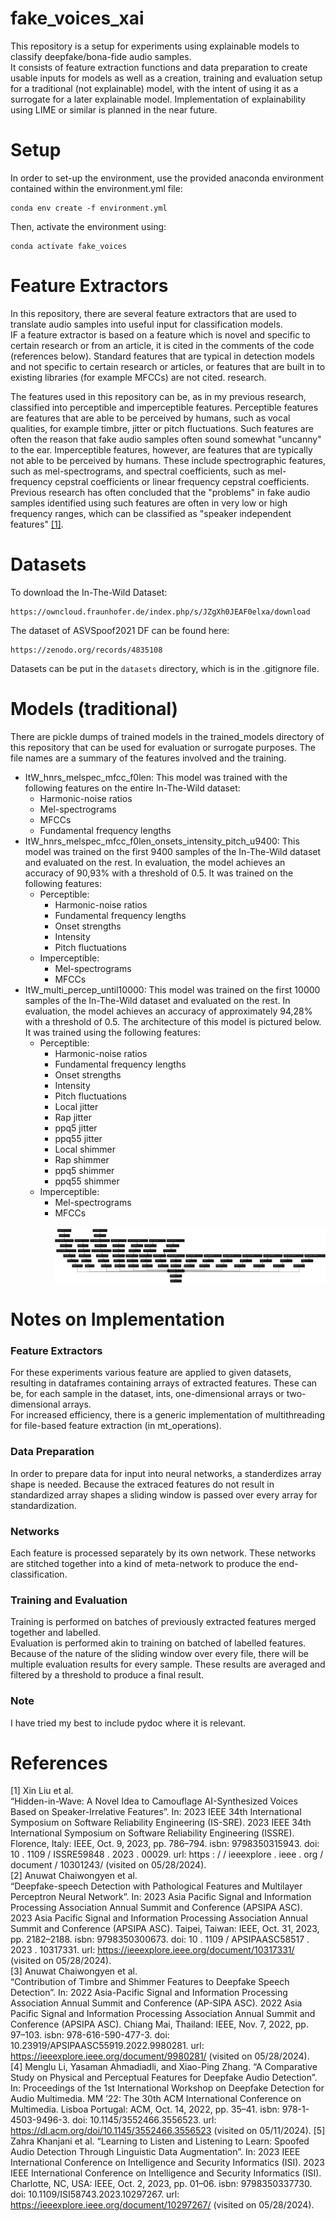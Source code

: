 # fake_voices_xai

This repository is a setup for experiments using explainable models to classify deepfake/bona-fide audio samples.  
It consists of feature extraction functions and data preparation to create usable inputs for models as well as
a creation, training and evaluation setup for a traditional (not explainable) model, with the intent of using it as a surrogate for a later explainable model.
Implementation of explainability using LIME or similar is planned in the near future.

# Setup

In order to set-up the environment, use the provided anaconda environment contained within the 
environment.yml file:
```
conda env create -f environment.yml
```
Then, activate the environment using:
```
conda activate fake_voices
```

# Feature Extractors

In this repository, there are several feature extractors that are used to translate audio samples into useful 
input for classification models.  
IF a feature extractor is based on a feature which is novel and specific to certain research or from an article, it is cited in the comments of the code (references below). Standard features that are typical in detection models and not specific to certain research or articles, or features that are built in to existing libraries (for example MFCCs) are not cited.
research.  
  
The features used in this repository can be, as in my previous research, classified into perceptible and imperceptible features. Perceptible features are features that are able to be perceived by humans, such as vocal qualities, for example timbre, jitter or pitch fluctuations. Such features are often the reason that fake audio samples often sound somewhat "uncanny" to the ear. Imperceptible features, however, are features that are typically not able to be perceived by humans. These include spectrographic features, such as mel-spectrograms, and spectral coefficients, such as mel-frequency cepstral coefficients or linear frequency cepstral coefficients. Previous research has often concluded that the "problems" in fake audio samples identified using such features are often in very low or high frequency ranges, which can be classified as "speaker independent features" [[1]](#1).

# Datasets
To download the In-The-Wild Dataset:
```
https://owncloud.fraunhofer.de/index.php/s/JZgXh0JEAF0elxa/download
```

The dataset of ASVSpoof2021 DF can be found here:
```
https://zenodo.org/records/4835108
```
Datasets can be put in the `datasets` directory, which is in the .gitignore file.

# Models (traditional)
There are pickle dumps of trained models in the trained_models directory of this repository that can be used for evaluation or surrogate purposes. The file names are a summary of the features involved and the training.
- ItW_hnrs_melspec_mfcc_f0len: This model was trained with the following features on the entire In-The-Wild dataset:
	* Harmonic-noise ratios
	* Mel-spectrograms
	* MFCCs
	* Fundamental frequency lengths
- ItW_hnrs_melspec_mfcc_f0len_onsets_intensity_pitch_u9400: This model was trained on the first 9400 samples of the In-The-Wild dataset and evaluated on the rest. In evaluation, the model achieves an accuracy of 90,93% with a threshold of 0.5. It was trained on the following features:
	- Perceptible:
		* Harmonic-noise ratios
		* Fundamental frequency lengths
		* Onset strengths
		* Intensity
		* Pitch fluctuations
	- Imperceptible:
		* Mel-spectrograms
		* MFCCs
- ItW_multi_percep_until10000: This model was trained on the first 10000 samples of the In-The-Wild dataset and evaluated on the rest. In evaluation, the model achieves an accuracy of approximately 94,28% with a threshold of 0.5. The architecture of this model is pictured below. It was trained using the following features:
	- Perceptible:
		* Harmonic-noise ratios
		* Fundamental frequency lengths
		* Onset strengths
		* Intensity
		* Pitch fluctuations
		* Local jitter
		* Rap jitter
		* ppq5 jitter
		* ppq55 jitter
		* Local shimmer
		* Rap shimmer
		* ppq5 shimmer
		* ppq55 shimmer
	- Imperceptible:
		* Mel-spectrograms
		* MFCCs
\
\
![architecture of the ItW_multi_percep_until10000 model](model_plot.png)

# Notes on Implementation

### Feature Extractors
For these experiments various feature are applied to given datasets, resulting in dataframes containing arrays of extracted features. These can be, for each sample in the dataset, ints, one-dimensional arrays or two-dimensional arrays.  
For increased efficiency, there is a generic implementation of multithreading for file-based feature extraction (in mt_operations).

### Data Preparation
In order to prepare data for input into neural networks, a standerdizes array shape is needed. Because the extraced features do not result in standardized array shapes a sliding window is passed over every array for standardization.  

### Networks
Each feature is processed separately by its own network. These networks are stitched together into a kind of meta-network to produce the end-classification.

### Training and Evaluation
Training is performed on batches of previously extracted features merged together and labelled.  
Evaluation is performed akin to training on batched of labelled features. Because of the nature of the sliding window over every file, there will be multiple evaluation results for every sample. These results are averaged and filtered by a threshold to produce a final result.

### Note
I have tried my best to include pydoc where it is relevant.

# References
<a id="1">[1]</a>
Xin Liu et al.  
“Hidden-in-Wave: A Novel Idea to Camouflage AI-Synthesized Voices Based on Speaker-Irrelative Features”. In: 2023 IEEE 34th International Symposium on Software Reliability Engineering (IS-SRE). 2023 IEEE 34th International Symposium on Software Reliability Engineering (ISSRE). Florence, Italy: IEEE, Oct. 9, 2023, pp. 786–794. isbn: 9798350315943. doi: 10 . 1109 / ISSRE59848 . 2023 . 00029. url: https : / / ieeexplore . ieee . org / document / 10301243/ (visited on 05/28/2024).  
<a id="2">[2]</a>
Anuwat Chaiwongyen et al.  
“Deepfake-speech Detection with Pathological Features and Multilayer Perceptron Neural Network”. In: 2023 Asia Pacific Signal and Information Processing Association Annual Summit and Conference (APSIPA ASC). 2023 Asia Pacific Signal and Information Processing Association Annual Summit and Conference (APSIPA ASC). Taipei, Taiwan: IEEE, Oct. 31, 2023, pp. 2182–2188. isbn: 9798350300673. doi: 10 . 1109 / APSIPAASC58517 . 2023 . 10317331. url: https://ieeexplore.ieee.org/document/10317331/ (visited on 05/28/2024).  
<a id="3">[3]</a>
Anuwat Chaiwongyen et al.  
“Contribution of Timbre and Shimmer Features to Deepfake Speech Detection”. In: 2022 Asia-Pacific Signal and Information Processing Association Annual Summit and Conference (AP-SIPA ASC). 2022 Asia Pacific Signal and Information Processing Association Annual Summit and Conference (APSIPA ASC). Chiang Mai, Thailand: IEEE, Nov. 7, 2022, pp. 97–103. isbn: 978-616-590-477-3. doi: 10.23919/APSIPAASC55919.2022.9980281. url: https://ieeexplore.ieee.org/document/9980281/ (visited on 05/28/2024).  
<a id="4">[4]</a>
Menglu Li, Yasaman Ahmadiadli, and Xiao-Ping Zhang.
“A Comparative Study on Physical and Perceptual Features for Deepfake Audio Detection”. In: Proceedings of the 1st International Workshop on Deepfake Detection for Audio Multimedia. MM ’22: The 30th ACM International Conference on Multimedia. Lisboa Portugal: ACM, Oct. 14, 2022, pp. 35–41. isbn: 978-1-4503-9496-3. doi: 10.1145/3552466.3556523. url: https://dl.acm.org/doi/10.1145/3552466.3556523 (visited on 05/11/2024).
<a id="5">[5]</a>
Zahra Khanjani et al.
“Learning to Listen and Listening to Learn: Spoofed Audio Detection Through Linguistic Data Augmentation”. In: 2023 IEEE International Conference on Intelligence and Security Informatics (ISI). 2023 IEEE International Conference on Intelligence and Security Informatics (ISI). Charlotte, NC, USA: IEEE, Oct. 2, 2023, pp. 01–06. isbn: 9798350337730. doi: 10.1109/ISI58743.2023.10297267. url: https://ieeexplore.ieee.org/document/10297267/ (visited on 05/28/2024).
